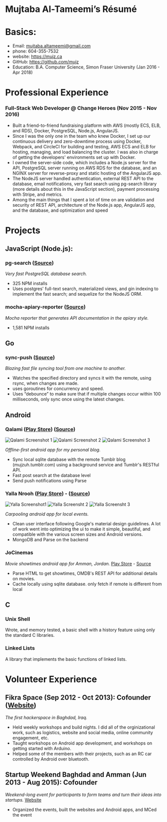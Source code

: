 # Mujtaba Al-Tameemi’s Résumé
# Basics:
* Email: mujtaba.altameemi@gmail.com
* phone: 604-355-7532
* website: https://mujz.ca
* GitHub: https://github.com/mujz
* Education: B.A. Computer Science, Simon Fraser University (Jan 2016 - Apr 2018)

# Professional Experience
### Full-Stack Web Developer @ Change Heroes (Nov 2015 - Nov 2016)
* Built a friend-to-friend fundraising platform with AWS (mostly ECS, ELB, and RDS), Docker, PostgreSQL, Node.js, AngularJS.
* Since I was the only one in the team who knew Docker, I set up our continuous delivery and zero-downtime process using Docker, Webpack, and CircleCI for building and testing, AWS ECS and ELB for hosting, managing, and load balancing the cluster. I was also in charge of getting the developers' environments set up with Docker.
* I owned the server-side code, which includes a Node.js server for the API, PostgreSQL server running on AWS RDS for the database, and an NGINX server for reverse-proxy and static hosting of the AngularJS app.
* The NodeJS server handled authentication, external REST API to the database, email notifications, very fast search using pg-search library (more details about this in the JavaScript section), payment processing with Stripe, and metrics.
* Among the main things that I spent a lot of time on are validation and security of REST API, architecture of the Node.js app, AngularJS app, and the database, and optimization and speed

# Projects
## JavaScript (Node.js):
### pg-search ([Source](https://github.com/mujz/pg-search-sequelize))
_Very fast PostgreSQL database search._
* 325 NPM installs
* Uses postgres' full-text search, materialized views, and gin indexing to implement the fast search; and sequelize for the NodeJS ORM.

### mocha-apiary-reporter ([Source](https://github.com/mujz/mocha-apiary-reporter))
_Mocha reporter that generates API documentation in the apiary style._
* 1,581 NPM installs

## Go
### sync-push ([Source](https://github.com/mujz/sync-push))
_Blazing fast file syncing tool from one machine to another._
* Watches the specified directory and syncs it with the remote, using rsync, when changes are made.
* uses goroutines for concurrency and speed.
* Uses “debounce” to make sure that if multiple changes occur within 100 milliseconds, only sync once using the latest changes.

## Android
###  Qalami ([Play Store](https://play.google.com/store/apps/details?id=co.mujz.qalami)) ([Source](https://git.mujz.ca/mujz/qalami))
![Qalami Screenshot 1](https://lh3.googleusercontent.com/upP4vwMEduvRSba4j_vqRwTVsg0N-ZCGTkeVwcYME25eFeG6fphSxU1EsMw3EwezV3cP=h310-rw) ![Qalami Screenshot 2](https://lh3.googleusercontent.com/w0olcXI9CozrAr3J8xJ7rk1e_TEdG6To3doldRJUa__ON6VboCxQuqVlKJUFuKZrLyI=h310-rw)  ![Qalami Screenshot 3](https://lh3.googleusercontent.com/bOHNsAFyabnFtw0HphWa2mzgsudiw1PistIFZ4GHchjMOAQOy-k5l1SX_rbBJCGReYhk=h310-rw)

_Offline-first android app for my personal blog._  
* Sync local sqlite database with the remote Tumblr blog (mujzuh.tumblr.com) using a background service and Tumblr's RESTful API.
* Fast post search at the database level
* Send push notifications using Parse

### Yalla Nrooh ([Play Store](https://play.google.com/store/apps/details?id=co.mujz.yalla)) - ([Source](https://git.mujz.ca/mujz/yalla))
![Yalla Screenshot1](https://lh3.googleusercontent.com/GJqt45DEx6l5EyAoSj4dA5HSdjk0LUBNpCGm9HBt21drPKwtVaCmXioMts-Vf2nB3CE=h310-rw) ![Yalla Screensht 2](https://lh3.googleusercontent.com/BvPZCuecsrjgzNy_XQ7j45xKpqR30iYHfNOKfD1xKdF_ubNOke9_WdwNFj_ZumwarQ=h310-rw) ![Yalla Screensht 3](https://lh3.googleusercontent.com/qHanO6TYzx-HEPu39GFW3l47TBd6PvwqStEQCTQhWhlyPNeEHRnOAsRp6p2SjggEdQ0=h310-rw)

_Carpooling android app for local events._
* Clean user interface following Google's material design guidelines. A lot of work went into optimizing the ui to make it simple, beautiful, and compatible with the various screen sizes and Android versions.
* MongoDB and Parse on the backend

### JoCinemas
_Movie showtimes android app for Amman, Jordan._ [Play Store](https://play.google.com/store/apps/details?id=co.mujz.jocinemas)  - [Source](https://git.mujz.ca/mujz/JoCinemas)
* Parse HTML to get showtimes, OMDB's REST API for additional details on movies.
* Cache locally using sqlite database. only fetch if remote is different from local

## C
### Unix Shell
Wrote, and memory tested, a basic shell with a history feature using only the standard C libraries.

### Linked Lists
A library that implements the basic functions of linked lists.

# Volunteer Experience
## Fikra Space (Sep 2012 - Oct 2013): Cofounder ([Website](https://www.facebook.com/FikraSpace))
_The first hackerspace in Baghdad, Iraq._
* Held weekly workshops and build nights. I did all of the orginizational work, such as logistics, website and social media, online community engagement, etc.
* Taught workshops on Android app development, and workshops on getting started with Arduino.
* Helped some of the members with their projects, such as an RC car controlled by Android over bluetooth.

## Startup Weekend Baghdad and Amman (Jun 2013 - Aug 2015): Cofounder
_Weekend-long event for participants to form teams and turn their ideas into startups._ [Website](https://startupweekend.org)
* Organized the events, built the websites and Android apps, and MCed the event
